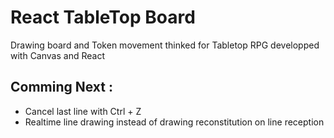 # React TableTop Board

Drawing board and Token movement thinked for Tabletop RPG developped with Canvas and React

## Comming Next :

- Cancel last line with Ctrl + Z
- Realtime line drawing instead of drawing reconstitution on line reception
